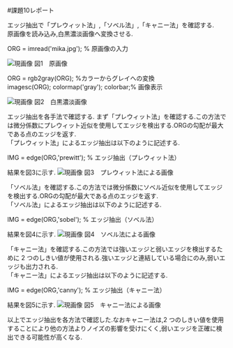 #課題10レポート

エッジ抽出で「プレウィット法」,「ソベル法」,「キャニー法」を確認する.  
原画像を読み込み,白黒濃淡画像へ変換させる.

ORG = imread('mika.jpg'); % 原画像の入力

![現画像](https://github.com/fujikawabata/MATLAB/blob/master/image/mika.jpg)
図1　原画像

ORG = rgb2gray(ORG); %カラーからグレイへの変換  
imagesc(ORG); colormap('gray'); colorbar;% 画像表示

![現画像](https://github.com/fujikawabata/MATLAB/blob/master/image/kadai10/kadai10-1.jpg)
図2　白黒濃淡画像

エッジ抽出を各手法で確認する.
まず「プレウィット法」を確認する.この方法では微分係数にプレウィット近似を使用してエッジを検出する.ORGの勾配が最大である点のエッジを返す.  
「プレウィット法」によるエッジ抽出は以下のように記述する.

IMG = edge(ORG,'prewitt'); % エッジ抽出（プレウィット法）

結果を図3に示す.
![現画像](https://github.com/fujikawabata/MATLAB/blob/master/image/kadai10/kadai10-2.jpg)
図3　プレウィット法による画像

「ソベル法」を確認する.この方法では微分係数にソベル近似を使用してエッジを検出する.ORGの勾配が最大である点のエッジを返す.  
「ソベル法」によるエッジ抽出は以下のように記述する.

IMG = edge(ORG,'sobel'); % エッジ抽出（ソベル法）

結果を図4に示す.
![現画像](https://github.com/fujikawabata/MATLAB/blob/master/image/kadai10/kadai10-3.jpg)
図4　ソベル法による画像

「キャニー法」を確認する.この方法では強いエッジと弱いエッジを検出するために 2 つのしきい値が使用される.強いエッジと連結している場合にのみ,弱いエッジも出力される.  
「キャニー法」によるエッジ抽出は以下のように記述する.

IMG = edge(ORG,'canny'); % エッジ抽出（キャニー法）

結果を図5に示す.
![現画像](https://github.com/fujikawabata/MATLAB/blob/master/image/kadai10/kadai10-4.jpg)
図5　キャニー法による画像

以上でエッジ抽出を各方法で確認した.なおキャニー法は,2 つのしきい値を使用することにより他の方法よりノイズの影響を受けにくく,弱いエッジを正確に検出できる可能性が高くなる.
